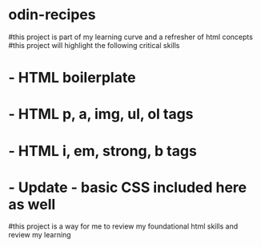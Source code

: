 # odin-recipes

#this project is part of my learning curve and a refresher of html concepts
#this project will highlight the following critical skills
# - HTML boilerplate
# - HTML p, a, img, ul, ol tags
# - HTML i, em, strong, b tags
# - Update - basic CSS included here as well 
#this project is a way for me to review my foundational html skills and review my learning
